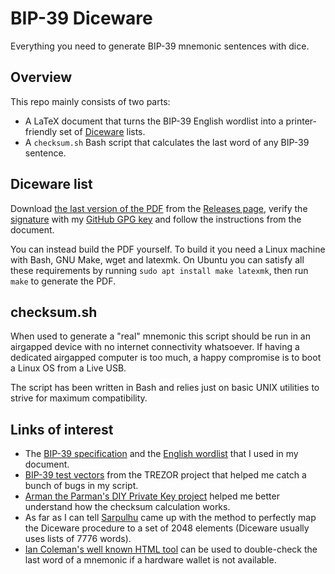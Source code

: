 # BIP-39 Diceware

Everything you need to generate BIP-39 mnemonic sentences with dice.

## Overview

This repo mainly consists of two parts:

* A LaTeX document that turns the BIP-39 English wordlist into a printer-friendly set of [Diceware] lists.
* A `checksum.sh` Bash script that calculates the last word of any BIP-39 sentence.

## Diceware list

Download [the last version of the PDF] from the [Releases page], verify the [signature] with my [GitHub GPG key] and follow the instructions from the document.

You can instead build the PDF yourself.
To build it you need a Linux machine with Bash, GNU Make, wget and latexmk.
On Ubuntu you can satisfy all these requirements by running `sudo apt install make latexmk`, then run `make` to generate the PDF.

## checksum.sh

When used to generate a "real" mnemonic this script should be run in an airgapped device with no internet connectivity whatsoever.
If having a dedicated airgapped computer is too much, a happy compromise is to boot a Linux OS from a Live USB.

The script has been written in Bash and relies just on basic UNIX utilities to strive for maximum compatibility.

## Links of interest

* The [BIP-39 specification] and the [English wordlist] that I used in my document.
* [BIP-39 test vectors] from the TREZOR project that helped me catch a bunch of bugs in my script.
* [Arman the Parman's DIY Private Key project] helped me better understand how the checksum calculation works.
* As far as I can tell [Sarpulhu] came up with the method to perfectly map the Diceware procedure to a set of 2048 elements (Diceware usually uses lists of 7776 words).
* [Ian Coleman's well known HTML tool] can be used to double-check the last word of a mnemonic if a hardware wallet is not available.

[Diceware]: https://en.wikipedia.org/wiki/Diceware
[the last version of the PDF]: https://github.com/1ma/bip39-diceware/releases/latest/download/bip39-diceware.pdf
[Releases page]: https://github.com/1ma/bip39-diceware/releases
[signature]: https://github.com/1ma/bip39-diceware/releases/latest/download/bip39-diceware.pdf.asc
[GitHub GPG key]: https://github.com/1ma.gpg
[BIP-39 specification]: https://github.com/bitcoin/bips/blob/master/bip-0039.mediawiki
[English wordlist]: https://github.com/bitcoin/bips/blob/master/bip-0039/english.txt
[BIP-39 Test vectors]: https://github.com/trezor/python-mnemonic/blob/master/vectors.json
[Arman the Parman's DIY Private Key project]: https://bitcoinmagazine.com/culture/diy-bitcoin-private-key-project
[Sarpulhu]: https://github.com/sarpulhu/dicebip39
[Ian Coleman's well known HTML tool]: https://iancoleman.io/bip39/
